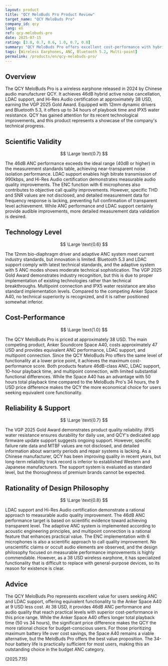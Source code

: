 ```yaml
---
layout: product
title: "QCY MeloBuds Pro Product Review"
target_name: "QCY MeloBuds Pro"
company_id: qcy
lang: en
ref: qcy-melobuds-pro
date: 2025-07-15
rating: [3.8, 0.7, 0.6, 1.0, 0.7, 0.8]
summary: "QCY MeloBuds Pro offers excellent cost-performance with hybrid ANC and multi-point support, but has issues with sound quality balance and lacks LDAC/AptX support."
tags: [Wireless Earphones, ANC, Bluetooth 5.2, Multi-point]
permalink: /products/en/qcy-melobuds-pro/
---
```


## Overview

The QCY MeloBuds Pro is a wireless earphone released in 2024 by Chinese audio manufacturer QCY. It achieves 46dB hybrid active noise cancellation, LDAC support, and Hi-Res Audio certification at approximately 38 USD, earning the VGP 2025 Gold Award. Equipped with 12mm dynamic drivers and Bluetooth 5.3, it offers up to 34 hours of playbook time and IPX5 water resistance. QCY has gained attention for its recent technological improvements, and this product represents a showcase of the company's technical progress.

## Scientific Validity

$$ \Large \text{0.7} $$

The 46dB ANC performance exceeds the ideal range (40dB or higher) in the measurement standards table, achieving near-transparent noise isolation performance. LDAC support enables high bitrate transmission of 990kbps, and Hi-Res Audio certification demonstrates measurable audio quality improvements. The ENC function with 6 microphones also contributes to objective call quality improvements. However, specific THD and SNR values are not disclosed, and detailed measurement data for frequency response is lacking, preventing full confirmation of transparent level achievement. While ANC performance and LDAC support certainly provide audible improvements, more detailed measurement data validation is desired.

## Technology Level

$$ \Large \text{0.6} $$

The 12mm bio-diaphragm driver and adaptive ANC system meet current industry standards, but innovation is limited. Bluetooth 5.3 and LDAC support comply with latest technical standards, and the adaptive system with 5 ANC modes shows moderate technical sophistication. The VGP 2025 Gold Award demonstrates industry recognition, but this is due to proper implementation of existing technologies rather than technical breakthroughs. Multipoint connection and IPX5 water resistance are also standard implementation levels. Compared to the competing Anker Space A40, no technical superiority is recognized, and it is rather positioned somewhat inferior.

## Cost-Performance

$$ \Large \text{1.0} $$

The QCY MeloBuds Pro is priced at approximately 38 USD. The main competing product, Anker Soundcore Space A40, costs approximately 47 USD and provides equivalent ANC performance, LDAC support, and multipoint connection. Since the QCY MeloBuds Pro offers the same level of functionality at a lower price point, it achieves the maximum cost-performance score. Both products feature 46dB-class ANC, LDAC support, 10-hour playback time, and multipoint connection, with limited substantial functional differences. While the Space A40 has an advantage with 50 hours total playback time compared to the MeloBuds Pro's 34 hours, the 9 USD price difference makes the QCY the more economical choice for users seeking equivalent core functionality.

## Reliability & Support

$$ \Large \text{0.7} $$

The VGP 2025 Gold Award demonstrates product quality reliability. IPX5 water resistance ensures durability for daily use, and QCY's dedicated app firmware update support suggests ongoing support. However, specific failure rate data and MTBF values are not disclosed, and detailed information about warranty periods and repair systems is lacking. As a Chinese manufacturer, QCY has been improving quality in recent years, but long-term reliability track record is inferior to established Western and Japanese manufacturers. The support system is evaluated as standard level, but the thoroughness of premium brands cannot be expected.

## Rationality of Design Philosophy

$$ \Large \text{0.8} $$

LDAC support and Hi-Res Audio certification demonstrate a rational approach to measurable audio quality improvement. The 46dB ANC performance target is based on scientific evidence toward achieving transparent level. The adaptive ANC system is implemented according to acoustic engineering principles, and multipoint connection is a rational feature that enhances practical value. The ENC implementation with 6 microphones is also a scientific approach to call quality improvement. No unscientific claims or occult audio elements are observed, and the design philosophy focused on measurable performance improvements is highly commendable. However, as a 38 USD wireless earphone, it has specialized functionality that is difficult to replace with general-purpose devices, so its reason for existence is clear.

## Advice

The QCY MeloBuds Pro represents excellent value for users seeking ANC and LDAC support, offering equivalent functionality to the Anker Space A40 at 9 USD less cost. At 38 USD, it provides 46dB ANC performance and audio quality that reach practical levels with superior cost-performance in this price range. While the Anker Space A40 offers longer total playback time (50 vs 34 hours), the significant price difference makes the QCY the more rational choice for budget-conscious users. For those prioritizing maximum battery life over cost savings, the Space A40 remains a viable alternative, but the MeloBuds Pro offers the best value proposition. The 34-hour battery life is practically sufficient for most users, making this an outstanding choice in the budget ANC category.

(2025.7.15)